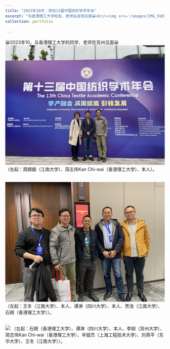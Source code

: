 ```yaml
---
title: "2023年10月：参加13届中国纺织学术年会"
excerpt: "与香港理工大学校友、老师在会场见面😀<br/><img src='/images/IMG_9103.jpeg'>"
collection: portfolio

---
```


😀2023年10，与香港理工大学的同学、老师在苏州见面😀
<br/><img src='/images/IMG_9103.jpeg'>
（左起：周嫦娥（江南大学）、简志伟Kan Chi-wai（香港理工大学）、本人）。

<br/><img src='/images/IMG_9098.jpeg'>
（左起：王冬（江南大学）、本人、谭淋（四川大学）、本人、贾浩（江南大学）、石朔（香港理工大学））。

<br/><img src='/images/fangzhinianhui3.jpg'>
（左起：石朔（香港理工大学）、谭淋（四川大学）、本人、李刚（苏州大学）、简志伟Kan Chi-wai（香港理工大学）、辛斌杰（上海工程技术大学）、刘燕平（东华大学）、王冬（江南大学））。

